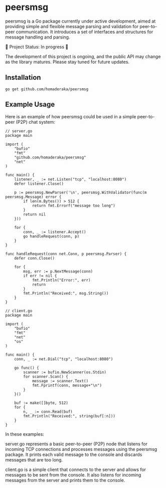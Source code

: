 # peersmsg

peersmsg is a Go package currently under active development, aimed at providing simple and flexible message parsing and validation for peer-to-peer communication. It introduces a set of interfaces and structures for message handling and parsing.

:construction: Project Status: In progress :construction:

The development of this project is ongoing, and the public API may change as the library matures. Please stay tuned for future updates.

## Installation
```
go get github.com/homaderaka/peersmsg
```

## Example Usage

Here is an example of how peersmsg could be used in a simple peer-to-peer (P2P) chat system:

```golang
// server.go
package main

import (
	"bufio"
	"fmt"
	"github.com/homaderaka/peersmsg"
	"net"
)

func main() {
	listener, _ := net.Listen("tcp", "localhost:8080")
	defer listener.Close()

	p := peersmsg.NewParser('\n', peersmsg.WithValidator(func(m peersmsg.Message) error {
		if len(m.Bytes()) > 512 {
			return fmt.Errorf("message too long")
		}
		return nil
	}))

	for {
		conn, _ := listener.Accept()
		go handleRequest(conn, p)
	}
}

func handleRequest(conn net.Conn, p peersmsg.Parser) {
	defer conn.Close()

	for {
		msg, err := p.NextMessage(conn)
		if err != nil {
			fmt.Println("Error:", err)
			return
		}
		fmt.Println("Received:", msg.String())
	}
}

```

```golang
// client.go
package main

import (
	"bufio"
	"fmt"
	"net"
	"os"
)

func main() {
	conn, _ := net.Dial("tcp", "localhost:8080")

	go func() {
		scanner := bufio.NewScanner(os.Stdin)
		for scanner.Scan() {
			message := scanner.Text()
			fmt.Fprintf(conn, message+"\n")
		}
	}()

	buf := make([]byte, 512)
	for {
		n, _ := conn.Read(buf)
		fmt.Println("Received:", string(buf[:n]))
	}
}

```

In these examples:

server.go represents a basic peer-to-peer (P2P) node that listens for incoming TCP connections and processes messages using the peersmsg package. It prints each valid message to the console and discards messages that are too long.

client.go is a simple client that connects to the server and allows for messages to be sent from the console. It also listens for incoming messages from the server and prints them to the console.
